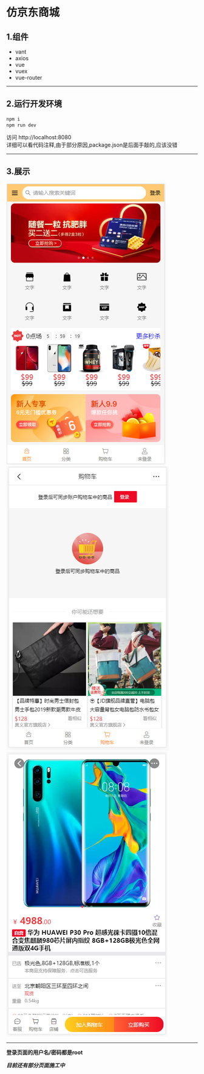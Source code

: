 # 仿京东商城  
## 1.组件  
+ vant  
+ axios  
+ vue  
+ vuex  
+ vue-router  

---  

## 2.运行开发环境  
  
```
npm i
npm run dev
```  
访问 http://localhost:8080  
详细可以看代码注释,由于部分原因,package.json是后面手敲的,应该没错  

---

## 3.展示  
![home](https://github.com/Maggie-Elaine/photo/blob/master/home.PNG)  
![cart](https://github.com/Maggie-Elaine/photo/blob/master/cart.PNG)  
![product](https://github.com/Maggie-Elaine/photo/blob/master/product.PNG)  

---
  
**登录页面的用户名/密码都是root**  

***目前还有部分页面施工中***
